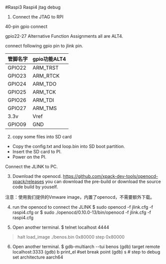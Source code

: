 #Raspi3 Raspi4 jtag debug

1. Connect the JTAG to RPI

40-pin gpio connect

gpio22-27 Alternative Function Assignments all are ALT4.

connect following gpio pin to jlink pin.

|管脚名字|gpio功能ALT4|
|------|------|
|GPIO22 | ARM_TRST |
|GPIO23 | ARM_RTCK |
|GPIO24 | ARM_TDO |
|GPIO25 | ARM_TCK |
|GPIO26 | ARM_TDI |
|GPIO27 | ARM_TMS |
|3.3v   | Vref |
|GPIO09 | GND |

2. copy some files into SD card

* Copy the config.txt and loop.bin into SD boot partition.
* Insert the SD card to PI.
* Power on the PI.

Connect the JLINK to PC.

3. Download the openocd.
https://github.com/xpack-dev-tools/openocd-xpack/releases
you can download the pre-build or download the source code build by youself.

注意：使用我们提供的Vmware image，内置了openocd，不需要额外下载。

4. run the openocd to connect the JLINK
$ sudo openocd -f jlink.cfg -f raspi4.cfg
or
$ sudo ./openocd/0.10.0-13/bin/openocd -f jlink.cfg -f raspi4.cfg

5. Open another terminal.
$ telnet localhost 4444
> halt
> load_image ./benos.bin 0x80000
> step 0x80000

6. Open another terminal.
$ gdb-multiarch --tui benos
(gdb) target remote localhost:3333
(gdb) b print_el  #set break point
(gdb) s    # step to debug
set architecture aarch64